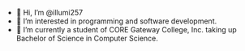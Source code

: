 - 👋 Hi, I’m @illumi257
- 👀 I’m interested in programming and software development.
- 🌱 I’m currently a student of CORE Gateway College, Inc. taking up Bachelor of Science in Computer Science.

<!---
illumi257/illumi257 is a ✨ special ✨ repository because its `README.md` (this file) appears on your GitHub profile.
You can click the Preview link to take a look at your changes.
--->
